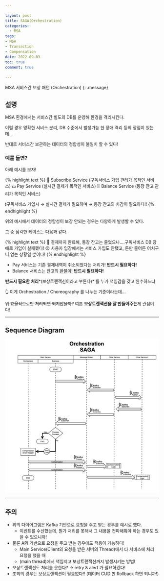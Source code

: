 ```yaml
---

layout: post
title: SAGA(Orchestration)
categories:
  - MSA
tags:
- MSA
- Transaction
- Compensation
date: 2022-09-03
toc: true
comment: true

---
```


MSA 서비스간 보상 패턴 (Orchestration)
{: .message}

## 설명

MSA 환경에서는 서비스간 별도의 DB를 운영해 환경을 격리시킨다.

이럴 경우 명확한 서비스 분리, DB 수준에서 발생가능 한 장애 격리 등의 장점이 있는데…

반대로 서비스간 보관하는 데이터의 정합성이 불일치 할 수 있다!

### 예를 들면?

아래 예시를 보자!

{% highlight text %}
🎵 Subscribe Service (구독서비스 가입 관리가 목적인 서비스)
💵 Pay Service (실시간 결제가 목적인 서비스)
🗄 Balance Service (통장 잔고 관리가 목적인 서비스)

❗️구독서비스 가입시 → 실시간 결제가 필요하며 → 통장 잔고의 차감이 필요하다!!
{% endhighlight %}

위의 예시에서 데이터의 정합성이 보장 안되는 경우는 다양하게 발생할 수 있다.

그 중 심각한 케이스는 다음과 같다.

{% highlight text %}
🧐 결제까지 완료해, 통장 잔고는 줄었으나….구독서비스 DB 장애로 가입이 실패했다!
😡 사용자 입장에서는 서비스 가입도 안됐고, 돈만 줄어든 어처구니 없는 상황일 뿐이다!
{% endhighlight %}

- Pay 서비스는 기존 결제내역이 취소되었다는 처리가! **반드시 필요하다!**
- Balance 서비스는 잔고의 환불이! **반드시 필요하다!**

**반드시 필요한 처리***(보상트랜잭션이라고 부른다)* 를 누가 책임감을 갖고 완수하느냐

👆 이게 Orchestration / Choreography 를 나누는 기준이라는데…

~~뭐 효율적으로만 처리되면 되지않을까?~~ 여튼 **보상트랜잭션을 잘 만들어주는**게 관점이다!

---

## Sequence Diagram

![SAGA(Orchestration)](/assets/img/SAGA(Orchestration).png)

---

## 주의

- 위의 다이어그램은 Kafka 기반으로 요청을 주고 받는 경우를 예시로 했다.
    - 이벤트를 수신했는데, 뭔가 처리를 못해서 그 내용을 전파해줘야 하는 경우도 있을 수 있으니까!
- 물론 API 기반으로 요청을 주고 받는 경우에도 적용이 가능하다!
    - Main Service(Client의 요청을 받은 서버의 Thread)에서 타 서비스에 처리 요청을 했을 때
    - (main thread)에서 책임지고 보상트랜잭션까지 발생시키는 방법!
- 보상트랜잭션도 처리를 못한다? → retry & alert 가 필요하겠다!
- 조회의 경우는 보상트랜잭션이 필요없다!! (데이터 CUD 만 Rollback 하면 되니까!)